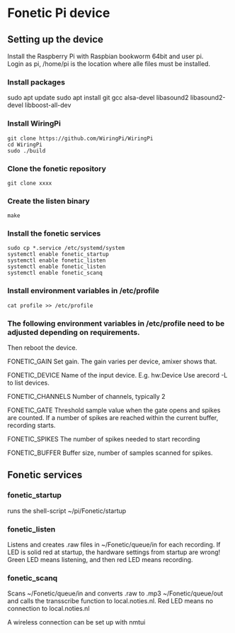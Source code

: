 # Fonetic Pi device

## Setting up the device
Install the Raspberry Pi with Raspbian bookworm 64bit and user pi.  
Login as pi, /home/pi is the location where alle files must be installed.

### Install packages
sudo apt update
sudo apt install git gcc alsa-devel libasound2 libasound2-devel libboost-all-dev

### Install WiringPi
```
git clone https://github.com/WiringPi/WiringPi
cd WiringPi
sudo ./build
```

### Clone the fonetic repository
```
git clone xxxx
```

### Create the listen binary
```
make
```

### Install the fonetic services
```
sudo cp *.service /etc/systemd/system
systemctl enable fonetic_startup 
systemctl enable fonetic_listen
systemctl enable fonetic_listen
systemctl enable fonetic_scanq
```

### Install environment variables in /etc/profile
```
cat profile >> /etc/profile
```

### The following environment variables in /etc/profile need to be adjusted depending on requirements.
Then reboot the device.

FONETIC_GAIN
Set gain. The gain varies per device, amixer shows that.

FONETIC_DEVICE
Name of the input device. E.g. hw:Device
Use arecord -L to list devices.

FONETIC_CHANNELS
Number of channels, typically 2

FONETIC_GATE
Threshold sample value when the gate opens and spikes are counted. If a number of spikes are reached within the current buffer, recording starts.

FONETIC_SPIKES
The number of spikes needed to start recording

FONETIC_BUFFER
Buffer size, number of samples scanned for spikes.

## Fonetic services

### fonetic_startup
runs the shell-script ~/pi/Fonetic/startup

### fonetic_listen 
Listens and creates .raw files in ~/Fonetic/queue/in for each recording.
If LED is solid red at startup, the hardware settings from startup are wrong!
Green LED means listening, and then red LED means recording.

### fonetic_scanq
Scans ~/Fonetic/queue/in and converts .raw to .mp3 ~/Fonetic/queue/out and calls the transscribe function to local.noties.nl.
Red LED means no connection to local.noties.nl

A wireless connection can be set up with nmtui
